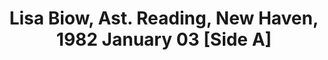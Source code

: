 ---
layout: manifest
title: Lisa Biow, Ast. Reading, New Haven, 1982 January 03 [Side A]
manifest_name: lisa-biow-ast-reading-new-haven-1982-january-03-side-a-

---